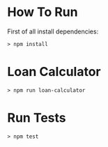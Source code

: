 # How To Run

First of all install dependencies:
```
> npm install
```

# Loan Calculator

```
> npm run loan-calculator
```

# Run Tests

```
> npm test
```